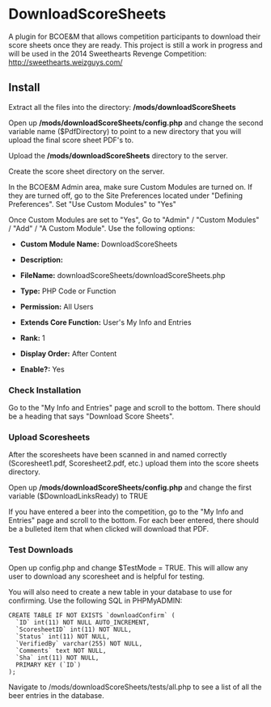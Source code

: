 DownloadScoreSheets
===================

A plugin for BCOE&amp;M that allows competition participants to download their score sheets once they are ready. This project is still a work in progress and will be used in the 2014 Sweethearts Revenge Competition: http://sweethearts.weizguys.com/

Install
-------
Extract all the files into the directory: **/mods/downloadScoreSheets**

Open up **/mods/downloadScoreSheets/config.php** and change the second variable name ($PdfDirectory) to point to a new directory that you will upload the final score sheet PDF's to. 

Upload the **/mods/downloadScoreSheets** directory to the server.

Create the score sheet directory on the server.

In the BCOE&amp;M Admin area, make sure Custom Modules are turned on. If they are turned off, go to the Site Preferences located under "Defining Preferences". Set "Use Custom Modules" to "Yes"

Once Custom Modules are set to "Yes", Go to "Admin" / "Custom Modules" / "Add" / "A Custom Module". Use the following options:

- **Custom Module Name:** DownloadScoreSheets

- **Description:**

- **FileName:** downloadScoreSheets/downloadScoreSheets.php

- **Type:** PHP Code or Function

- **Permission:** All Users

- **Extends Core Function:** User's My Info and Entries

- **Rank:** 1

- **Display Order:** After Content

- **Enable?:** Yes

### Check Installation

Go to the "My Info and Entries" page and scroll to the bottom. There should be a heading that says "Download Score Sheets". 

### Upload Scoresheets

After the scoresheets have been scanned in and named correctly (Scoresheet1.pdf, Scoresheet2.pdf, etc.) upload them into the score sheets directory.

Open up **/mods/downloadScoreSheets/config.php** and change the first variable ($DownloadLinksReady) to TRUE

If you have entered a beer into the competition, go to the "My Info and Entries" page and scroll to the bottom. For each beer entered, there should be a bulleted item that when clicked will download that PDF.

### Test Downloads

Open up config.php and change $TestMode = TRUE. This will allow any user to download any scoresheet and is helpful for testing. 

You will also need to create a new table in your database to use for confirming. Use the following SQL in PHPMyADMIN:

```
CREATE TABLE IF NOT EXISTS `downloadConfirm` (
  `ID` int(11) NOT NULL AUTO_INCREMENT,
  `ScoresheetID` int(11) NOT NULL,
  `Status` int(11) NOT NULL,
  `VerifiedBy` varchar(255) NOT NULL,
  `Comments` text NOT NULL,
  `Sha` int(11) NOT NULL,
  PRIMARY KEY (`ID`)
);
```

Navigate to /mods/downloadScoreSheets/tests/all.php to see a list of all the beer entries in the database.